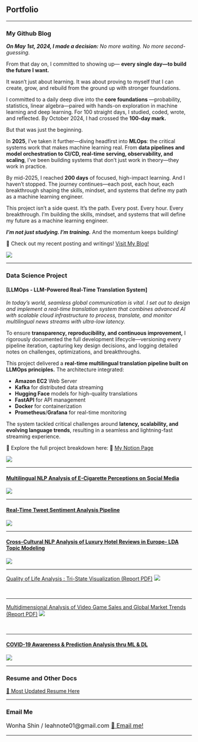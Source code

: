## Portfolio

---
### My Github Blog
<I><b>On May 1st, 2024, I made a decision:</b>
No more waiting. No more second-guessing. </I>
  
From that day on, I committed to showing up— **every single day—to build the future I want.**


It wasn’t just about learning. It was about proving to myself that I can create, grow, and rebuild from the ground up with stronger foundations.


I committed to a daily deep dive into the <b>core foundations</b> —probability, statistics, linear algebra—paired with hands-on exploration in machine learning and deep learning. For 100 straight days, I studied, coded, wrote, and reflected. By October 2024, I had crossed the <b>100-day mark.</b>

But that was just the beginning.

In <b>2025</b>, I’ve taken it further—diving headfirst into **MLOps**: the critical systems work that makes machine learning real. From <b>data pipelines and model orchestration to CI/CD, real-time serving, observability, and scaling</b>, I’ve been building systems that don’t just work in theory—they work in practice.

By mid-2025, I reached **200 days** of focused, high-impact learning. And I haven’t stopped. The journey continues—each post, each hour, each breakthrough shaping the skills, mindset, and systems that define my path as a machine learning engineer.

This project isn’t a side quest. It’s the path.
Every post. Every hour. Every breakthrough.
I’m building the skills, mindset, and systems that will define my future as a machine learning engineer.

<i>**I’m not just studying. I’m training.**</i>
And the momentum keeps building!


🚀 Check out my recent posting and writings! <a href="https://leahnote01.github.io/blog/">Visit My Blog! </a>
<!-- Remove above link if you don't want to attibute -->

<img src="images/IMG_3058.jpg?raw=true"/>


---

### Data Science Project

#### [LLMOps - LLM-Powered Real-Time Translation System]

<I>In today’s world, seamless global communication is vital. I set out to design and implement a real-time translation system that combines advanced AI with scalable cloud infrastructure to process, translate, and monitor multilingual news streams with ultra-low latency.</I>

To ensure <b>transparency, reproducibility, and continuous improvement,</b> I rigorously documented the full development lifecycle—versioning every pipeline iteration, capturing key design decisions, and logging detailed notes on challenges, optimizations, and breakthroughs.

This project delivered a <b>real-time multilingual translation pipeline built on LLMOps principles.</b> The architecture integrated:
- **Amazon EC2** Web Server
- **Kafka** for distributed data streaming
- **Hugging Face** models for high-quality translations
- **FastAPI** for API management
- **Docker** for containerization
- **Prometheus**/**Grafana** for real-time monitoring

The system tackled critical challenges around <b>latency, scalability, and evolving language trends</b>, resulting in a seamless and lightning-fast streaming experience.

📌 Explore the full project breakdown here: 🔗 [My Notion Page](https://believed-chevre-225.notion.site/LLMOps-Project-197e7805c3c481aaa37cfc9388a6c2da?pvs=4)

<img src="images/llm.JPG?raw=true"/>


<br>

---
#### [Multilingual NLP Analysis of E-Cigarette Perceptions on Social Media](ecigar.md)
<img src="images/ecigar.JPG?raw=true"/>



---
#### [Real-Time Tweet Sentiment Analysis Pipeline](realtime_tweet.md)
<img src="images/realtime_tweet.png?raw=true"/>


---

#### [Cross-Cultural NLP Analysis of Luxury Hotel Reviews in Europe- LDA Topic Modeling](/nlp_hotel_review.md)
<img src="images/HRA.JPG?raw=true"/>

<br>

---
[Quality of Life Analysis : Tri-State Visualization (Report PDF)](/pdf/Quality_of_Life_Analysis.pdf)
<img src="images/QOL.JPG?raw=true"/>

<br>

---
[Multidimensional Analysis of Video Game Sales and Global Market Trends (Report PDF)](/pdf/Stats_Project_Final.pdf)
<img src="images/stat.JPG?raw=true"/>

<br>

---

#### [COVID-19 Awareness & Prediction Analysis thru ML & DL ](/covid19_ohio_awareness.md)
<img src="images/OHIO.JPG?raw=true"/>

<br>


---
### Resume and Other Docs
[🙌 Most Updated Resume Here](/pdf/ML_Resume_Wonha_Shin.pdf)


<!-- - [Project 2 Title](http://example.com/) -->
<!-- - [Project 3 Title](http://example.com/) -->
<!-- - [Project 4 Title](http://example.com/) -->
<!-- - [Project 5 Title](http://example.com/) -->

---


### Email Me

<p style="font-size:16px"> Wonha Shin / leahnote01@gmail.com <a href="mailto:leahnote01@gmail.com"> 📩 Email me! </a></p>
<!-- Remove above link if you don't want to attibute -->

---
